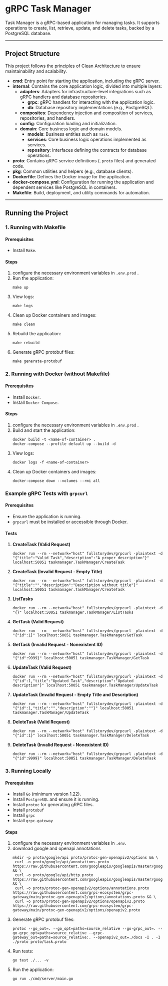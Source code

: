 # gRPC Task Manager

Task Manager is a gRPC-based application for managing tasks. It supports operations to create, list, retrieve, update, and delete tasks, backed by a PostgreSQL database.

---

## Project Structure

This project follows the principles of Clean Architecture to ensure maintainability and scalability.

- **cmd**: Entry point for starting the application, including the gRPC server.
- **internal**: Contains the core application logic, divided into multiple layers:
   - **adapters**: Adapters for infrastructure-level integrations such as gRPC handlers and database repositories.
      - **grpc**: gRPC handlers for interacting with the application logic.
      - **db**: Database repository implementations (e.g., PostgreSQL).
   - **composites**: Dependency injection and composition of services, repositories, and handlers.
   - **config**: Configuration loading and initialization.
   - **domain**: Core business logic and domain models.
      - **models**: Business entities such as `Task`.
      - **services**: Core business logic operations implemented as services.
      - **repository**: Interfaces defining the contracts for database operations.
- **proto**: Contains gRPC service definitions (`.proto` files) and generated code.
- **pkg**: Common utilities and helpers (e.g., database clients).
- **Dockerfile**: Defines the Docker image for the application.
- **docker-compose.yml**: Configuration for running the application and dependent services like PostgreSQL in containers.
- **Makefile**: Build, deployment, and utility commands for automation.

---

## Running the Project

### 1. Running with Makefile

#### Prerequisites
- Install `Make`.

#### Steps
1. configure the necessary environment variables in `.env.prod` .
2. Run the application:  
   ```
   make up
   ```
3. View logs:  
   ```
   make logs
   ```
4. Clean up Docker containers and images:  
   ```
   make clean
   ```
5. Rebuild the application:  
   ```
   make rebuild
   ```
6. Generate gRPC protobuf files:  
   ```
   make generate-protobuf
   ```

### 2. Running with Docker (without Makefile)

#### Prerequisites
- Install `Docker`.
- Install `Docker Compose`.

#### Steps
1. configure the necessary environment variables in `.env.prod` .
2. Build and start the application:  
   ```
   docker build -t <name-of-container> .
   docker-compose --profile default up --build -d
   ```
3. View logs:  
   ```
   docker logs -f <name-of-container>
   ```
4. Clean up Docker containers and images:  
   ```
   docker-compose down --volumes --rmi all
   ```


### Example gRPC Tests with `grpcurl`

#### Prerequisites
- Ensure the application is running.
- `grpcurl` must be installed or accessible through Docker.

#### Tests

1. **CreateTask (Valid Request)**
   ```
   docker run --rm --network="host" fullstorydev/grpcurl -plaintext -d "{"title":"Valid Task","description":"A proper description"}" localhost:50051 taskmanager.TaskManager/CreateTask
   ```
2. **CreateTask (Invalid Request - Empty Title)**
   ```
   docker run --rm --network="host" fullstorydev/grpcurl -plaintext -d "{"title":"","description":"Description without title"}" localhost:50051 taskmanager.TaskManager/CreateTask 
   ```
3. **ListTasks**
   ```
   docker run --rm --network="host" fullstorydev/grpcurl -plaintext -d "{}" localhost:50051 taskmanager.TaskManager/ListTasks
   ```
4. **GetTask (Valid Request)**
   ```
   docker run --rm --network="host" fullstorydev/grpcurl -plaintext -d "{"id":1}" localhost:50051 taskmanager.TaskManager/GetTask
   ```
5. **GetTask (Invalid Request - Nonexistent ID)**
   ```
   docker run --rm --network="host" fullstorydev/grpcurl -plaintext -d "{"id":9999}" localhost:50051 taskmanager.TaskManager/GetTask
   ```
6. **UpdateTask (Valid Request)**
   ```
   docker run --rm --network="host" fullstorydev/grpcurl -plaintext -d "{"id":1,"title":"Updated Task","description":"Updated description"}" localhost:50051 taskmanager.TaskManager/UpdateTask
   ```
7. **UpdateTask (Invalid Request - Empty Title and Description)**
   ```
   docker run --rm --network="host" fullstorydev/grpcurl -plaintext -d "{"id":1,"title":"","description":""}" localhost:50051 taskmanager.TaskManager/UpdateTask
   ```
8. **DeleteTask (Valid Request)**
   ```
   docker run --rm --network="host" fullstorydev/grpcurl -plaintext -d "{"id":1}" localhost:50051 taskmanager.TaskManager/DeleteTask
   ```
9. **DeleteTask (Invalid Request - Nonexistent ID)**
   ```
   docker run --rm --network="host" fullstorydev/grpcurl -plaintext -d "{"id":9999}" localhost:50051 taskmanager.TaskManager/DeleteTask
   ```

### 3. Running Locally

#### Prerequisites
- Install `Go` (minimum version 1.22).
- Install `PostgreSQL` and ensure it is running.
- Install `protoc` for generating gRPC files.
- Install `protobuf`
- Install `grpc`
- Install `grpc-gateway`

#### Steps
1. configure the necessary environment variables in `.env`.
2. download google and openapi annotations
   ```
   mkdir -p proto/google/api proto/protoc-gen-openapiv2/options && \
    curl -o proto/google/api/annotations.proto https://raw.githubusercontent.com/googleapis/googleapis/master/google/api/annotations.proto && \
    curl -o proto/google/api/http.proto https://raw.githubusercontent.com/googleapis/googleapis/master/google/api/http.proto && \
    curl -o proto/protoc-gen-openapiv2/options/annotations.proto https://raw.githubusercontent.com/grpc-ecosystem/grpc-gateway/main/protoc-gen-openapiv2/options/annotations.proto && \
    curl -o proto/protoc-gen-openapiv2/options/openapiv2.proto https://raw.githubusercontent.com/grpc-ecosystem/grpc-gateway/main/protoc-gen-openapiv2/options/openapiv2.proto
   ```
3. Generate gRPC protobuf files:
   ```
   protoc --go_out=. --go_opt=paths=source_relative --go-grpc_out=. --go-grpc_opt=paths=source_relative --grpc-gateway_out=paths=source_relative:. --openapiv2_out=./docs -I . -I ./proto proto/task.proto   
   ```
4. Run tests:
   ```
   go test ./... -v
   ```
5. Run the application:
   ```
   go run ./cmd/server/main.go
   ```


